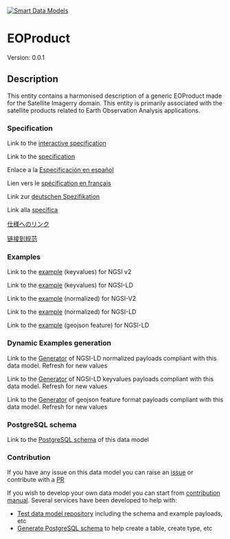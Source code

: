 [![Smart Data Models](https://smartdatamodels.org/wp-content/uploads/2022/01/SmartDataModels_logo.png "Logo")](https://smartdatamodels.org)
# EOProduct
Version: 0.0.1

## Description 

This entity contains a harmonised description of a generic EOProduct made for the Satellite Imagerry domain. This entity is primarily associated with the satellite products related to Earth Observation Analysis applications.
### Specification

Link to the [interactive specification](https://swagger.lab.fiware.org/?url=https://smart-data-models.github.io/dataModel.SatelliteImagery/EOProduct/swagger.yaml)

Link to the [specification](https://github.com/smart-data-models/dataModel.SatelliteImagery/blob/master/EOProduct/doc/spec.md)

Enlace a la [Especificación en español](https://github.com/smart-data-models/dataModel.SatelliteImagery/blob/master/EOProduct/doc/spec_ES.md)

Lien vers le [spécification en français](https://github.com/smart-data-models/dataModel.SatelliteImagery/blob/master/EOProduct/doc/spec_FR.md)

Link zur [deutschen Spezifikation](https://github.com/smart-data-models/dataModel.SatelliteImagery/blob/master/EOProduct/doc/spec_DE.md)

Link alla [specifica](https://github.com/smart-data-models/dataModel.SatelliteImagery/blob/master/EOProduct/doc/spec_IT.md)

[仕様へのリンク](https://github.com/smart-data-models/dataModel.SatelliteImagery/blob/master/EOProduct/doc/spec_JA.md)

[链接到规范](https://github.com/smart-data-models/dataModel.SatelliteImagery/blob/master/EOProduct/doc/spec_ZH.md)
### Examples

Link to the [example](https://smart-data-models.github.io/dataModel.SatelliteImagery/EOProduct/examples/example.json) (keyvalues) for NGSI v2

Link to the [example](https://smart-data-models.github.io/dataModel.SatelliteImagery/EOProduct/examples/example.jsonld) (keyvalues) for NGSI-LD

Link to the [example](https://smart-data-models.github.io/dataModel.SatelliteImagery/EOProduct/examples/example-normalized.json) (normalized) for NGSI-V2

Link to the [example](https://smart-data-models.github.io/dataModel.SatelliteImagery/EOProduct/examples/example-normalized.jsonld) (normalized) for NGSI-LD

Link to the [example](https://smart-data-models.github.io/dataModel.SatelliteImagery/EOProduct/examples/example-geojsonfeature.json) (geojson feature) for NGSI-LD
### Dynamic Examples generation

Link to the [Generator](https://smartdatamodels.org/extra/ngsi-ld_generator.php?schemaUrl=https://raw.githubusercontent.com/smart-data-models/dataModel.SatelliteImagery/master/EOProduct/schema.json&email=info@smartdatamodels.org) of NGSI-LD normalized payloads compliant with this data model. Refresh for new values

Link to the [Generator](https://smartdatamodels.org/extra/ngsi-ld_generator_keyvalues.php?schemaUrl=https://raw.githubusercontent.com/smart-data-models/dataModel.SatelliteImagery/master/EOProduct/schema.json&email=info@smartdatamodels.org) of NGSI-LD keyvalues payloads compliant with this data model. Refresh for new values

Link to the [Generator](https://smartdatamodels.org/extra/geojson_features_generator.php?schemaUrl=https://raw.githubusercontent.com/smart-data-models/dataModel.SatelliteImagery/master/EOProduct/schema.json&email=info@smartdatamodels.org) of geojson feature format payloads compliant with this data model. Refresh for new values
### PostgreSQL schema

Link to the [PostgreSQL schema](https://github.com/smart-data-models/dataModel.SatelliteImagery/blob/master/EOProduct/schema.sql) of this data model
### Contribution

 If you have any issue on this data model you can raise an [issue](https://github.com/smart-data-models/dataModel.SatelliteImagery/issues)  or contribute with a [PR](https://github.com/smart-data-models/dataModel.SatelliteImagery/pulls)

 If you wish to develop your own data model you can start from [contribution manual](https://bit.ly/contribution_manual). Several services have been developed to help with: 
 - [Test data model repository](https://smartdatamodels.org/index.php/data-models-contribution-api/) including the schema and example payloads, etc
 - [Generate PostgreSQL schema](https://smartdatamodels.org/index.php/sql-service/) to help create a table, create type, etc